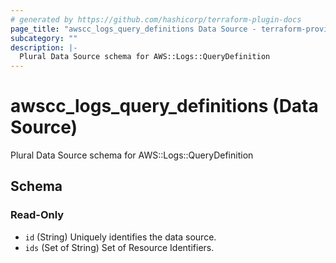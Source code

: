 ```yaml
---
# generated by https://github.com/hashicorp/terraform-plugin-docs
page_title: "awscc_logs_query_definitions Data Source - terraform-provider-awscc"
subcategory: ""
description: |-
  Plural Data Source schema for AWS::Logs::QueryDefinition
---
```


# awscc_logs_query_definitions (Data Source)

Plural Data Source schema for AWS::Logs::QueryDefinition



<!-- schema generated by tfplugindocs -->
## Schema

### Read-Only

- `id` (String) Uniquely identifies the data source.
- `ids` (Set of String) Set of Resource Identifiers.



